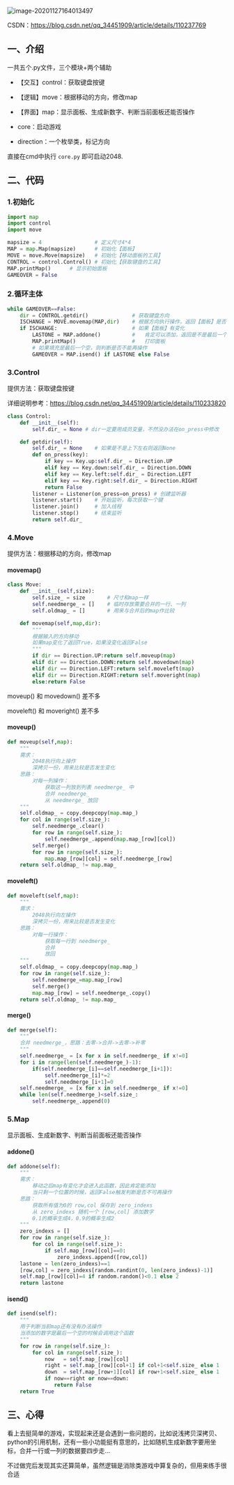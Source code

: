 ![image-20201127164013497](C:\Users\yajin\AppData\Roaming\Typora\typora-user-images\image-20201127164013497.png)

CSDN：https://blog.csdn.net/qq_34451909/article/details/110237769

## 一、介绍

一共五个.py文件，三个模块+两个辅助

- 【交互】control：获取键盘按键
- 【逻辑】move：根据移动的方向，修改map
- 【界面】map：显示面板、生成新数字、判断当前面板还能否操作

- core：启动游戏
- direction：一个枚举类，标记方向

直接在cmd中执行 `core.py` 即可启动2048.

## 二、代码

### 1.初始化

```python
import map
import control
import move

mapsize = 4                 # 定义尺寸4*4
MAP = map.Map(mapsize)      # 初始化【面板】
MOVE = move.Move(mapsize)   # 初始化【移动面板的工具】
CONTROL = control.Control() # 初始化【获取键盘的工具】
MAP.printMap()      # 显示初始面板
GAMEOVER = False
```

### 2.循环主体

```python
while GAMEOVER==False:  
    dir = CONTROL.getdir()              # 获取键盘方向
    ISCHANGE = MOVE.movemap(MAP,dir)    # 根据方向执行操作，返回【面板】是否有变化
    if ISCHANGE:                        # 如果【面板】有变化
        LASTONE = MAP.addone()          #   肯定可以添加，返回是不是最后一个空
        MAP.printMap()                  #   打印面板
        # 如果填充是最后一个空，则判断是否不能再操作
        GAMEOVER = MAP.isend() if LASTONE else False
```

### 3.Control

提供方法：获取键盘按键

详细说明参考：https://blog.csdn.net/qq_34451909/article/details/110233820

```python
class Control:
    def __init__(self):
        self.dir_ = None # dir一定要用成员变量，不然没办法在on_press中修改

    def getdir(self):
        self.dir_ = None    # 如果是不是上下左右则返回None
        def on_press(key):
            if key == Key.up:self.dir_ = Direction.UP
            elif key == Key.down:self.dir_ = Direction.DOWN
            elif key == Key.left:self.dir_ = Direction.LEFT
            elif key == Key.right:self.dir_ = Direction.RIGHT
            return False
        listener = Listener(on_press=on_press) # 创建监听器
        listener.start()    # 开始监听，每次获取一个键
        listener.join()     # 加入线程
        listener.stop()     # 结束监听
        return self.dir_
```

### 4.Move

提供方法：根据移动的方向，修改map

#### movemap()

```python
class Move:
    def __init__(self,size):
        self.size_ = size       # 尺寸和map一样
        self.needmerge_ = []    # 临时存放需要合并的一行、一列
        self.oldmap_ = []       # 用来与合并后的map作比较

    def movemap(self,map,dir):
        """
        根据输入的方向移动
        如果map变化了返回True，如果没变化返回False
        """
        if dir == Direction.UP:return self.moveup(map)
        elif dir == Direction.DOWN:return self.movedown(map)
        elif dir == Direction.LEFT:return self.moveleft(map)
        elif dir == Direction.RIGHT:return self.moveright(map)
        else:return False
```

moveup() 和 movedown() 差不多

moveleft() 和 moveright() 差不多

#### moveup()

```python
def moveup(self,map):
    """
    需求：
        2048执行向上操作
        深拷贝一份，用来比较是否发生变化
    思路：
        对每一列操作：
            获取这一列放到列表 needmerge_ 中
            合并 needmerge_
            从 needmerge_ 放回
    """
    self.oldmap_ = copy.deepcopy(map.map_)
    for col in range(self.size_):
        self.needmerge_.clear()
        for row in range(self.size_):
            self.needmerge_.append(map.map_[row][col])
        self.merge()
        for row in range(self.size_):
            map.map_[row][col] = self.needmerge_[row]
	return self.oldmap_ != map.map_
```

#### moveleft()

```python
def moveleft(self,map):
    """
    需求：
        2048执行向左操作
        深拷贝一份，用来比较是否发生变化
    思路：
        对每一行操作：
            获取每一行到 needmerge_
            合并
            放回
    """
    self.oldmap_ = copy.deepcopy(map.map_)
    for row in range(self.size_):
        self.needmerge_=map.map_[row]
        self.merge()
        map.map_[row] = self.needmerge_.copy()
	return self.oldmap_ != map.map_
```

#### merge()

```python
def merge(self):
    """
    合并 needmerge_，思路：去零->合并->去零->补零
    """
    self.needmerge_ = [x for x in self.needmerge_ if x!=0]
    for i in range(len(self.needmerge_)-1):
        if(self.needmerge_[i]==self.needmerge_[i+1]):
            self.needmerge_[i]*=2
            self.needmerge_[i+1]=0
    self.needmerge_ = [x for x in self.needmerge_ if x!=0]
    while len(self.needmerge_)<self.size_:
        self.needmerge_.append(0)
```

### 5.Map

显示面板、生成新数字、判断当前面板还能否操作

#### addone()

```python
def addone(self):
    """
    需求：
        移动之后map有变化才会进入此函数，因此肯定能添加
        当只剩一个位置的时候，返回False触发判断是否不可再操作
    思路：
        获取所有值为0的 row,col 保存到 zero_indexs
        从 zero_indexs 随机一个 [row,col] 添加数字
        0.1的概率生成4，0.9的概率生成2
    """
    zero_indexs = []
    for row in range(self.size_):
        for col in range(self.size_):
            if self.map_[row][col]==0:
                zero_indexs.append([row,col])
    lastone = len(zero_indexs)==1
    [row,col] = zero_indexs[random.randint(0, len(zero_indexs)-1)]
    self.map_[row][col]=4 if random.random()<0.1 else 2
    return lastone
```

#### isend()

```python
def isend(self):
    """
    用于判断当前map还有没有办法操作
    当添加的数字是最后一个空的时候会调用这个函数
    """
    for row in range(self.size_):
        for col in range(self.size_):
            now   = self.map_[row][col]
            right = self.map_[row][col+1] if col+1<self.size_ else 1
            down  = self.map_[row+1][col] if row+1<self.size_ else 1
            if now==right or now==down:
               return False
    return True
```

## 三、心得

看上去挺简单的游戏，实现起来还是会遇到一些问题的，比如说浅拷贝深拷贝、python的引用机制，还有一些小功能挺有意思的，比如随机生成新数字要用坐标，合并一行或一列的数据要四步走...

不过做完后发现其实还算简单，虽然逻辑是消除类游戏中算复杂的，但用来练手很合适
